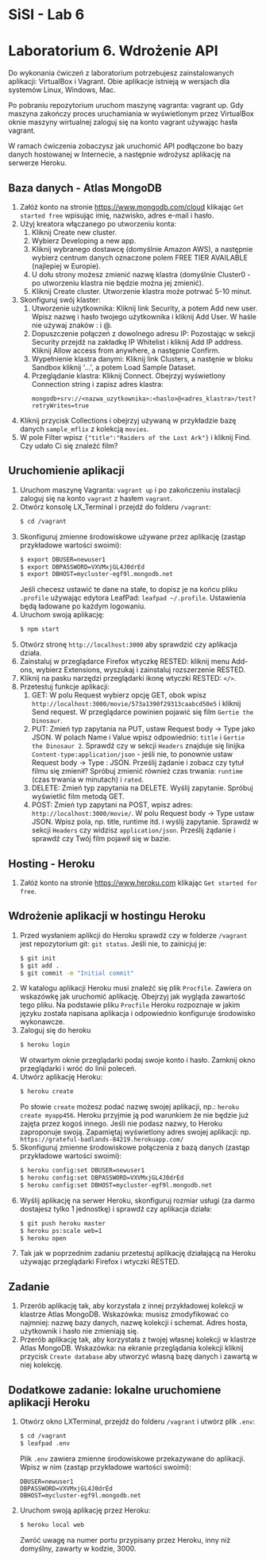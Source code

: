 # SiSI - Lab 6

# Laboratorium 6. Wdrożenie API

Do wykonania ćwiczeń z laboratorium potrzebujesz zainstalowanych aplikacji: VirtualBox i Vagrant. Obie aplikacje istnieją w wersjach dla systemów Linux, Windows, Mac.

Po pobraniu repozytorium uruchom maszynę vagranta: vagrant up. Gdy maszyna zakończy proces uruchamiania w wyświetlonym przez VirtualBox oknie maszyny wirtualnej zaloguj się na konto vagrant używając hasła vagrant.

W ramach ćwiczenia zobaczysz jak uruchomić API podłączone bo bazy danych hostowanej w Internecie, a następnie wdrożysz
aplikację na serwerze Heroku.

## Baza danych - Atlas MongoDB

1. Załóż konto na stronie https://www.mongodb.com/cloud klikając `Get started free` wpisując imię, nazwisko, adres e-mail i hasło.
2. Użyj kreatora włączanego po utworzeniu konta:
   1. Kliknij Create new cluster.
   2. Wybierz Developing a new app.
   3. Kliknij wybranego dostawcę (domyślnie Amazon AWS), a następnie wybierz centrum danych oznaczone polem FREE TIER AVAILABLE (najlepiej w Europie).
   4.  U dołu strony możesz zmienić nazwę klastra (domyślnie Cluster0 - po utworzeniu klastra nie będzie można jej zmienić).
   5.  Kliknij Create cluster. Utworzenie klastra może potrwać 5-10 minut.
3.  Skonfiguruj swój klaster:
    1. Utworzenie użytkownika: Kliknij link Security, a potem Add new user. Wpisz nazwę i hasło twojego użytkownika i kliknij Add User. W haśle nie używaj znaków : i @.
    2. Dopuszczenie połączeń z dowolnego adresu IP: Pozostając w sekcji Security przejdź na zakładkę IP Whitelist i kliknij Add IP address. Kliknij Allow access from anywhere, a następnie Confirm.
    3.  Wypełnienie klastra danymi: Kliknij link Clusters, a nastęnie w bloku Sandbox kliknij '...', a potem Load Sample Dataset.
    4.  Przeglądanie klastra: Kliknij Connect. Obejrzyj wyświetlony Connection string i zapisz adres klastra: 
        ```text
        mongodb+srv://<nazwa_uzytkownika>:<haslo>@<adres_klastra>/test?retryWrites=true
        ```
4. Kliknij przycisk Collections i obejrzyj używaną w przykładzie bazę danych `sample_mflix` z kolekcją `movies`.
5. W pole Filter wpisz `{"title":"Raiders of the Lost Ark"}` i kliknij Find. Czy udało Ci się znaleźć film?

## Uruchomienie aplikacji

1. Uruchom maszynę Vagranta: `vagrant up` i po zakończeniu instalacji zaloguj się na konto `vagrant` z hasłem `vagrant`.
2. Otwórz konsolę LX_Terminal i przejdź do folderu `/vagrant`:
     ```bash
     $ cd /vagrant
     ```
3. Skonfiguruj zmienne środowiskowe używane przez aplikację (zastąp przykładowe wartości swoimi):
    ```bash
    $ export DBUSER=newuser1
    $ export DBPASSWORD=VXVMxjGL4J0drEd
    $ export DBHOST=mycluster-egf9l.mongodb.net
    ```
   Jeśli checesz ustawić te dane na stałe, to dopisz je na końcu pliku `.profile` używając edytora LeafPad: `leafpad ~/.profile`. Ustawienia będą ładowane po każdym logowaniu.
4. Uruchom swoją aplikację:
    ```bash
    $ npm start
    ```
5. Otwórz stronę `http://localhost:3000` aby sprawdzić czy aplikacja działa.
6. Zainstaluj w przeglądarce Firefox wtyczkę RESTED: kliknij menu Add-ons, wybierz Extensions, wyszukaj i zainstaluj rozszerzenie RESTED.
7. Kliknij na pasku narzędzi przeglądarki ikonę wtyczki RESTED: `</>`.
8. Przetestuj funkcje aplikacji:
   1. GET: W polu Request wybierz opcję GET, obok wpisz `http://localhost:3000/movie/573a1390f29313caabcd50e5` i kliknij Send request. W przeglądarce powinien pojawić się film `Gertie the Dinosaur`.
   2. PUT: Zmień typ zapytania na PUT, ustaw Request body -> Type jako JSON. W polach Name i Value wpisz odpowiednio: `title` i `Gertie the Dinosaur 2`. Sprawdź czy w sekcji `Headers` znajduje się linijka `Content-type:application/json` - jeśli nie, to ponownie ustaw Request body -> Type : JSON. Prześlij żądanie i zobacz czy tytuł filmu się zmienił? Spróbuj zmienić również czas trwania: `runtime` (czas trwania w minutach) i `rated`.
   3. DELETE: Zmień typ zapytania na DELETE. Wyślij zapytanie. Spróbuj wyświetlić film metodą GET.
   4. POST: Zmień typ zapytani na POST, wpisz adres: `http://localhost:3000/movie/`. W polu Request body -> Type ustaw JSON. Wpisz pola, np. title, runtime itd. i wyślij zapytanie. Sprawdź w sekcji `Headers` czy widzisz `application/json`. Prześlij żądanie i sprawdź czy Twój film pojawił się w bazie.

## Hosting - Heroku

1. Załóż konto na stronie https://www.heroku.com klikając `Get started for free`.

## Wdrożenie aplikacji w hostingu Heroku

1. Przed wysłaniem aplikcji do Heroku sprawdź czy w folderze `/vagrant` jest repozytorium git: `git status`. Jeśli nie, to zainicjuj je:
    ```bash
    $ git init
    $ git add .
    $ git commit -m "Initial commit"
    ```
2. W katalogu aplikacji Heroku musi znaleźć się plik `Procfile`. Zawiera on wskazówkę jak uruchomić aplikację. Obejrzyj jak wygląda zawartość tego pliku. Na podstawie pliku `Procfile` Heroku rozpoznaje w jakim języku została napisana aplikacja i odpowiednio konfiguruje środowisko wykonawcze.
3. Zaloguj się do heroku
    ```bash
    $ heroku login
    ```
    W otwartym oknie przeglądarki podaj swoje konto i hasło. Zamknij okno przeglądarki i wróć do linii poleceń.
4. Utwórz aplikację Heroku:
    ```bash
    $ heroku create
    ```
    Po słowie `create` możesz podać nazwę swojej aplikacji, np.: `heroku create myapp456`. Heroku przyjmie ją pod warunkiem że nie będzie już zajęta przez kogoś innego. Jeśli nie podasz nazwy, to Heroku zaproponuje swoją. Zapamiętaj wyświetlony adres swojej aplikacji: np. `https://grateful-badlands-84219.herokuapp.com/`
5. Skonfiguruj zmienne środowiskowe połączenia z bazą danych (zastąp przykładowe wartości swoimi):
    ```bash
    $ heroku config:set DBUSER=newuser1
    $ heroku config:set DBPASSWORD=VXVMxjGL4J0drEd
    $ heroku config:set DBHOST=mycluster-egf9l.mongodb.net
    ```
6. Wyślij aplikację na serwer Heroku, skonfiguruj rozmiar usługi (za darmo dostajesz tylko 1 jednostkę) i sprawdź czy aplikacja działa:
    ```bash
    $ git push heroku master
    $ heroku ps:scale web=1
    $ heroku open
    ```
7. Tak jak w poprzednim zadaniu przetestuj aplikację działającą na Heroku używając przeglądarki Firefox i wtyczki RESTED. 
     
## Zadanie
1. Przerób aplikację tak, aby korzystała z innej przykładowej kolekcji w klastrze Atlas MongoDB.
Wskazówka: musisz zmodyfikować co najmniej: nazwę bazy danych, nazwę kolekcji i schemat. Adres hosta, użytkownik i hasło nie zmieniają się.
2. Przerób aplikację tak, aby korzystała z twojej własnej kolekcji w klastrze Atlas MongoDB.
Wskazówka: na ekranie przeglądania kolekcji kliknij przycisk `Create database` aby utworzyć własną bazę danych i zawartą w niej kolekcję.

## Dodatkowe zadanie: lokalne uruchomiene aplikacji Heroku
1. Otwórz okno LXTerminal, przejdź do folderu `/vagrant` i utwórz plik `.env`:
    ```bash
    $ cd /vagrant
    $ leafpad .env
    ```
    Plik `.env` zawiera zmienne środowiskowe przekazywane do aplikacji. Wpisz w nim (zastąp przykładowe wartości swoimi):
    ```text
    DBUSER=newuser1
    DBPASSWORD=VXVMxjGL4J0drEd
    DBHOST=mycluster-egf9l.mongodb.net
    ```
2. Uruchom swoją aplikację przez Heroku:
    ```bash
    $ heroku local web
    ```
    Zwróć uwagę na numer portu przypisany przez Heroku, inny niż domyślny, zawarty w kodzie, 3000.
